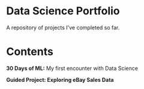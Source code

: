 # Data Science Portfolio
A repository of projects I've completed so far.

# Contents
**30 Days of ML:** My first encounter with Data Science

**Guided Project: Exploring eBay Sales Data** 
